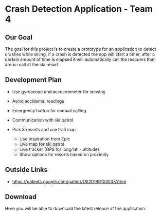 # Crash Detection Application - Team 4

## Our Goal
The goal for this project is to create a prototype for an application to detect crashes while skiing, if a crash is detected the app will start a timer, after a certain amount of time is elapsed it will automatically call the rescuers that are on call at the ski resort.

## Development Plan
- Use gyroscope and accelerometer for sensing
- Avoid accidental readings
- Emergency button for manual calling
- Communication with ski patrol

- Pick 3 resorts and use trail map
  - Use inspiration from Epic
  - Live map for ski patrol
  - Live tracker (GPS for long/lat + altitude)
  - Show options for resorts based on proximity

## Outside Links
- https://patents.google.com/patent/US20190103007A1/en

## Download
Here you will be able to download the latest release of the application.
